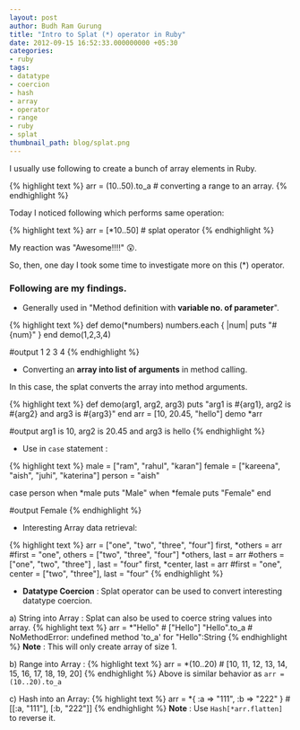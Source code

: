 ```yaml
---
layout: post
author: Budh Ram Gurung
title: "Intro to Splat (*) operator in Ruby"
date: 2012-09-15 16:52:33.000000000 +05:30
categories:
- ruby
tags:
- datatype
- coercion
- hash
- array
- operator
- range
- ruby
- splat
thumbnail_path: blog/splat.png
---
```


I usually use following to create a bunch of array elements in Ruby.

{% highlight text %}
  arr = (10..50).to_a     # converting a range to an array.
{% endhighlight %}

Today I noticed following which performs same operation:

{% highlight text %}
  arr = [*10..50]        # splat operator
{% endhighlight %}

My reaction was "Awesome!!!!" :astonished:.

So, then, one day I took some time to investigate more on this (*) operator.

### Following are my findings.

- Generally used in "Method definition with **variable no. of parameter**".

{% highlight text %}
  def demo(*numbers)
    numbers.each { |num| puts "#{num}" }
  end
  demo(1,2,3,4)

  #output
  1
  2
  3
  4
{% endhighlight %}

- Converting an **array into list of arguments** in method calling.

In this case, the splat converts the array into method arguments.

{% highlight text %}
  def demo(arg1, arg2, arg3)
    puts "arg1 is #{arg1}, arg2 is #{arg2} and arg3 is #{arg3}"
  end
  arr = [10, 20.45, "hello"]
  demo *arr

  #output
  arg1 is 10, arg2 is 20.45 and arg3 is hello
{% endhighlight %}

- Use in `case` statement :

{% highlight text %}
  male = ["ram", "rahul", "karan"]
  female = ["kareena", "aish", "juhi", "katerina"]
  person = "aish"

  case person
  when *male
    puts "Male"
  when *female
    puts "Female"
  end

  #output
  Female
{% endhighlight %}

- Interesting Array data retrieval:

{% highlight text %}
  arr = ["one", "two", "three", "four"]
  first, *others = arr         #first = "one", others = ["two", "three", "four"]
  *others, last = arr          #others = ["one", "two", "three"] , last = "four"
  first, *center, last = arr   #first = "one", center = ["two", "three"], last = "four"
{% endhighlight %}

- **Datatype Coercion** : Splat operator can be used to convert interesting datatype coercion.

a) String into Array : Splat can also be used to coerce string values into array.
{% highlight text %}
  arr = *"Hello"       # ["Hello"]
  "Hello".to_a         # NoMethodError: undefined method 'to_a' for "Hello":String
{% endhighlight %}
**Note** : This will only create array of size 1.

b) Range into Array :
{% highlight text %}
  arr = *(10..20)     # [10, 11, 12, 13, 14, 15, 16, 17, 18, 19, 20]
{% endhighlight %}
Above is similar behavior as `arr = (10..20).to_a`

c) Hash into an Array:
{% highlight text %}
  arr = *{ :a => "111", :b => "222" }    # [[:a, "111"], [:b, "222"]]
{% endhighlight %}
**Note** : Use `Hash[*arr.flatten]` to reverse it.
